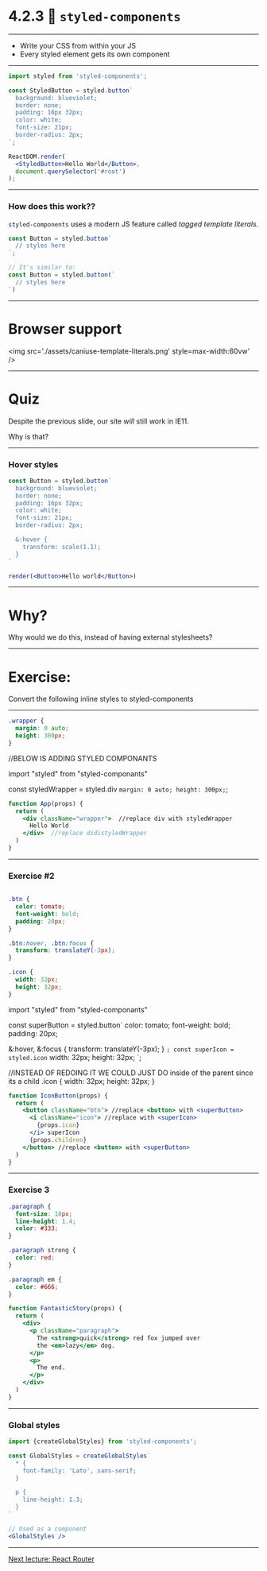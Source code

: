 # 4.2.3 💅 `styled-components`

---

- Write your CSS from within your JS
- Every styled element gets its own component

---

```jsx
import styled from 'styled-components';

const StyledButton = styled.button`
  background: blueviolet;
  border: none;
  padding: 16px 32px;
  color: white;
  font-size: 21px;
  border-radius: 2px;
`;

ReactDOM.render(
  <StyledButton>Hello World</Button>,
  document.querySelector('#root')
);
```

---

### How does this work??

`styled-components` uses a modern JS feature called _tagged template literals_.

```js
const Button = styled.button`
  // styles here
`;

// It's similar to:
const Button = styled.button(`
  // styles here
`)
```

---

# Browser support

<img src='./assets/caniuse-template-literals.png' style=max-width:60vw' />

---

# Quiz

Despite the previous slide, our site _will_ still work in IE11.

Why is that?

---

### Hover styles

```jsx live=true
const Button = styled.button`
  background: blueviolet;
  border: none;
  padding: 16px 32px;
  color: white;
  font-size: 21px;
  border-radius: 2px;

  &:hover {
    transform: scale(1.1);
  }
`

render(<Button>Hello world</Button>)
```

---

# Why?

Why would we do this, instead of having external stylesheets?

---

# Exercise:

Convert the following inline styles to styled-components

---




```css
.wrapper {
  margin: 0 auto;
  height: 300px;
}

```
//BELOW IS ADDING STYLED COMPONANTS

import "styled" from "styled-componants"

const styledWrapper = styled.div `
  margin: 0 auto;
  height: 300px;
  `;
```jsx
function App(props) {
  return (
    <div className="wrapper">  //replace div with styledWrapper
      Hello World
    </div>  //replace didistyledWrapper
  )
}
```

---

### Exercise #2

```css

.btn {
  color: tomato;
  font-weight: bold;
  padding: 20px;
}

.btn:hover, .btn:focus {
  transform: translateY(-3px);
}

.icon {
  width: 32px;
  height: 32px;
}
```
import "styled" from "styled-componants"

const superButton = styled.button`
  color: tomato;
  font-weight: bold;
  padding: 20px;

  &:hover, &:focus {
  transform: translateY(-3px);
  }
  `;
  const superIcon = styled.icon`
    width: 32px;
    height: 32px;
  `;

  //INSTEAD OF REDOING IT WE COULD JUST DO
 inside of the parent since its a child 
  .icon {
      width: 32px;
    height: 32px;
  }

```jsx
function IconButton(props) {
  return (
    <button className="btn"> //replace <button> with <superButton>
      <i className="icon"> //replace with <superIcon>
        {props.icon}
      </i> superIcon
      {props.children}
    </button> //replace <button> with <superButton>
  )
}
```

---

### Exercise 3


```css
.paragraph {
  font-size: 18px;
  line-height: 1.4;
  color: #333;
}

.paragraph strong {
  color: red;
}

.paragraph em {
  color: #666;
}
```

```jsx
function FantasticStory(props) {
  return (
    <div>
      <p className="paragraph">
        The <strong>quick</strong> red fox jumped over
        the <em>lazy</em> dog.
      </p>
      <p>
        The end.
      </p>
    </div>
  )
}
```

---

### Global styles

```jsx
import {createGlobalStyles} from 'styled-components';

const GlobalStyles = createGlobalStyles`
  * {
    font-family: 'Lato', sans-serif;
  }

  p {
    line-height: 1.3;
  }
`

// Used as a component
<GlobalStyles />
```

---

[Next lecture: React Router](../lecture-4-react-router)